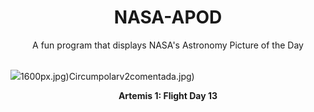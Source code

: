 <div align="center">
  <h1>
    NASA-APOD
  </h1>
</div>
  
<div align="center">
  A fun program that displays NASA's Astronomy Picture of the Day
</div>

<br>

![](https://apod.nasa.gov/apod/image/2311/art001e000672-orig.jpg)1600px.jpg)Circumpolarv2comentada.jpg)

<p align = "center">
  <b>Artemis 1: Flight Day 13</b>
</p>
